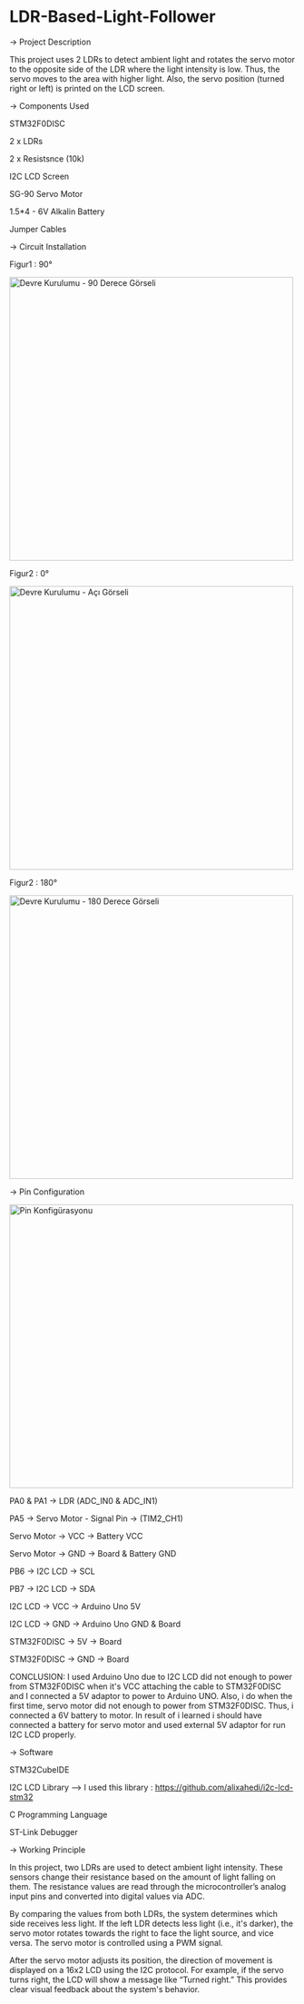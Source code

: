 # LDR-Based-Light-Follower

-> Project Description

This project uses 2 LDRs to detect ambient light and rotates the servo motor to the opposite side of the LDR where the light intensity is low. Thus, the servo moves to the area with higher light. Also, the servo position (turned right or left) is printed on the LCD screen.

-> Components Used

STM32F0DISC

2 x LDRs

2 x Resistsnce (10k)

I2C LCD Screen 

SG-90 Servo Motor

1.5*4 - 6V Alkalin Battery

Jumper Cables

-> Circuit Installation 

Figur1 : 90°

<img src="https://github.com/ssenanb/LDR-Based-Light-Follower/blob/main/circuit-installation-90-angle.jpeg?raw=true" alt="Devre Kurulumu - 90 Derece Görseli" width="500"/>

Figur2 : 0°

<img src="https://github.com/ssenanb/LDR-Based-Light-Follower/blob/main/circuit-installation-0-angle.jpeg?raw=true" alt="Devre Kurulumu - Açı Görseli" width="500"/>

Figur2 : 180°

<img src="https://github.com/ssenanb/LDR-Based-Light-Follower/blob/main/circuit-installation-180-angle.jpeg?raw=true" alt="Devre Kurulumu - 180 Derece Görseli" width="500"/>

-> Pin Configuration 

<img src="https://github.com/ssenanb/LDR-Based-Light-Follower/blob/main/pin-configuration.png?raw=true" alt="Pin Konfigürasyonu" width="500"/>

PA0 & PA1 -> LDR (ADC_IN0 & ADC_IN1)


PA5 -> Servo Motor - Signal Pin -> (TIM2_CH1)

Servo Motor -> VCC -> Battery VCC

Servo Motor -> GND -> Board & Battery GND


PB6 -> I2C LCD -> SCL

PB7 -> I2C LCD -> SDA

I2C LCD -> VCC -> Arduino Uno 5V

I2C LCD -> GND -> Arduino Uno GND & Board


STM32F0DISC -> 5V -> Board

STM32F0DISC -> GND -> Board

 
CONCLUSION: I used Arduino Uno due to I2C LCD did not enough to power from STM32F0DISC when it's VCC attaching the cable to STM32F0DISC and I connected a 5V adaptor to power to Arduino UNO.
Also, i do when the first time, servo motor did not enough to power from STM32F0DISC. Thus, i connected a 6V battery to motor. In result of i learned i should have connected a battery for servo motor and used external 5V adaptor for run I2C LCD properly.

-> Software

STM32CubeIDE

I2C LCD Library --> I used this library : https://github.com/alixahedi/i2c-lcd-stm32

C Programming Language

ST-Link Debugger

-> Working Principle

In this project, two LDRs  are used to detect ambient light intensity. These sensors change their resistance based on the amount of light falling on them. The resistance values are read through the microcontroller’s analog input pins and converted into digital values via ADC.

By comparing the values from both LDRs, the system determines which side receives less light. If the left LDR detects less light (i.e., it's darker), the servo motor rotates towards the right to face the light source, and vice versa. The servo motor is controlled using a PWM signal.

After the servo motor adjusts its position, the direction of movement is displayed on a 16x2 LCD using the I2C protocol. For example, if the servo turns right, the LCD will show a message like “Turned right.” This provides clear visual feedback about the system's behavior.
